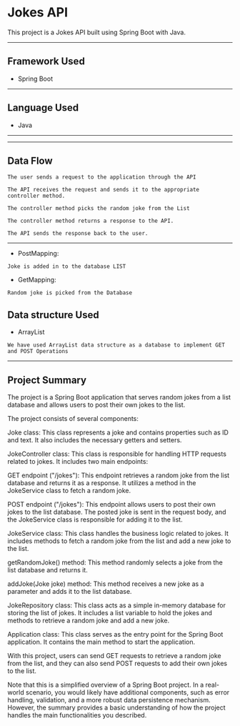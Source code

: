 # Jokes API # 


This project is a Jokes API built using Spring Boot with Java.

---

## Framework Used
* Spring Boot

---

## Language Used
* Java

---


---

## Data Flow

```
The user sends a request to the application through the API
```


```
The API receives the request and sends it to the appropriate controller method.
```


```
The controller method picks the random joke from the List
```

```
The controller method returns a response to the API.
```

```
The API sends the response back to the user.
```

---


* PostMapping:
```
Joke is added in to the database LIST
```

* GetMapping: 
```
Random joke is picked from the Database
```

## Data structure Used
* ArrayList
```
We have used ArrayList data structure as a database to implement GET and POST Operations 
```
---

## Project Summary

The project is a Spring Boot application that serves random jokes from a list database and allows users to post their own jokes to the list.

The project consists of several components:

Joke class: This class represents a joke and contains properties such as ID and text. It also includes the necessary getters and setters.

JokeController class: This class is responsible for handling HTTP requests related to jokes. It includes two main endpoints:

GET endpoint ("/jokes"): This endpoint retrieves a random joke from the list database and returns it as a response. It utilizes a method in the JokeService class to fetch a random joke.

POST endpoint ("/jokes"): This endpoint allows users to post their own jokes to the list database. The posted joke is sent in the request body, and the JokeService class is responsible for adding it to the list.

JokeService class: This class handles the business logic related to jokes. It includes methods to fetch a random joke from the list and add a new joke to the list.

getRandomJoke() method: This method randomly selects a joke from the list database and returns it.

addJoke(Joke joke) method: This method receives a new joke as a parameter and adds it to the list database.

JokeRepository class: This class acts as a simple in-memory database for storing the list of jokes. It includes a list variable to hold the jokes and methods to retrieve a random joke and add a new joke.

Application class: This class serves as the entry point for the Spring Boot application. It contains the main method to start the application.

With this project, users can send GET requests to retrieve a random joke from the list, and they can also send POST requests to add their own jokes to the list.

Note that this is a simplified overview of a Spring Boot project. In a real-world scenario, you would likely have additional components, such as error handling, validation, and a more robust data persistence mechanism. However, the summary provides a basic understanding of how the project handles the main functionalities you described.